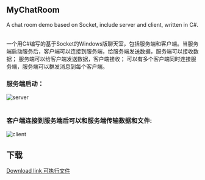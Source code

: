 ## MyChatRoom
A chat room demo based on Socket, include server and client, written in C#. <br /><br />

一个用C#编写的基于Socket的Windows版聊天室，包括服务端和客户端。当服务端启动服务后，客户端可以连接到服务端，给服务端发送数据，服务端可以接收数据；
服务端可以给客户端发送数据，客户端接收；
可以有多个客户端同时连接服务端，服务端可以群发消息到每个客户端。

### 服务端启动：
![server][1]  
<br />

### 客户端连接到服务端后可以和服务端传输数据和文件:
![client][2]

## 下载
[Download link 可执行文件][3]


  [1]: http://images.cnitblog.com/blog/282019/201401/082306325661.png
  [2]: http://images.cnitblog.com/blog/282019/201401/082310340664.png
  [3]: http://files.cnblogs.com/fanyong/MyChatRoom.rar